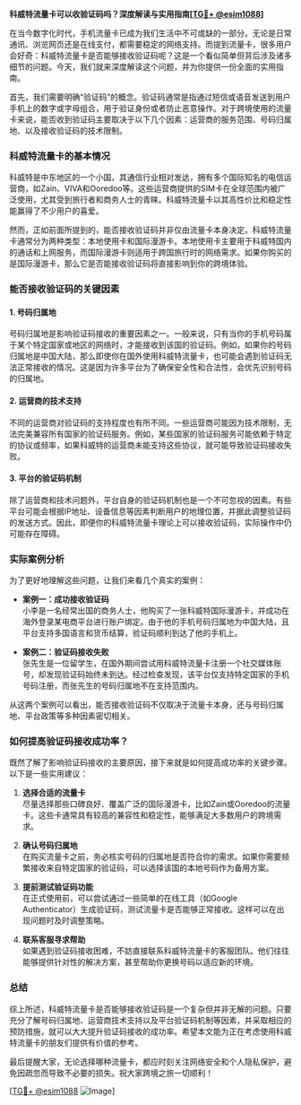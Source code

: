 **科威特流量卡可以收验证码吗？深度解读与实用指南[[TG💪+ @esim1088](https://t.me/s/esim1088)]**

在当今数字化时代，手机流量卡已成为我们生活中不可或缺的一部分。无论是日常通讯、浏览网页还是在线支付，都需要稳定的网络支持。而提到流量卡，很多用户会好奇：科威特流量卡是否能够接收验证码呢？这是一个看似简单但背后涉及诸多细节的问题。今天，我们就来深度解读这个问题，并为你提供一份全面的实用指南。

首先，我们需要明确“验证码”的概念。验证码通常是指通过短信或语音发送到用户手机上的数字或字母组合，用于验证身份或者防止恶意操作。对于跨境使用的流量卡来说，能否收到验证码主要取决于以下几个因素：运营商的服务范围、号码归属地、以及接收验证码的技术限制。

### 科威特流量卡的基本情况

科威特是中东地区的一个小国，其通信行业相对发达，拥有多个国际知名的电信运营商，如Zain、VIVA和Ooredoo等。这些运营商提供的SIM卡在全球范围内被广泛使用，尤其受到旅行者和商务人士的青睐。科威特流量卡以其高性价比和稳定性能赢得了不少用户的喜爱。

然而，正如前面所提到的，能否接收验证码并非仅由流量卡本身决定。科威特流量卡通常分为两种类型：本地使用卡和国际漫游卡。本地使用卡主要用于科威特国内的通话和上网服务，而国际漫游卡则适用于跨国旅行时的网络需求。如果你购买的是国际漫游卡，那么它是否能接收验证码将直接影响到你的跨境体验。

### 能否接收验证码的关键因素

#### 1. **号码归属地**
号码归属地是影响验证码接收的重要因素之一。一般来说，只有当你的手机号码属于某个特定国家或地区的网络时，才能接收到该国的验证码。例如，如果你的号码归属地是中国大陆，那么即使你在国外使用科威特流量卡，也可能会遇到验证码无法正常接收的情况。这是因为许多平台为了确保安全性和合法性，会优先识别号码的归属地。

#### 2. **运营商的技术支持**
不同的运营商对验证码的支持程度也有所不同。一些运营商可能因为技术限制，无法完美兼容所有国家的验证码服务。例如，某些国家的验证码服务可能依赖于特定的协议或频率，如果科威特的运营商未能支持这些协议，就可能导致验证码接收失败。

#### 3. **平台的验证码机制**
除了运营商和技术问题外，平台自身的验证码机制也是一个不可忽视的因素。有些平台可能会根据IP地址、设备信息等因素判断用户的地理位置，并据此调整验证码的发送方式。因此，即便你的科威特流量卡理论上可以接收验证码，实际操作中仍可能存在障碍。

### 实际案例分析

为了更好地理解这些问题，让我们来看几个真实的案例：

- **案例一：成功接收验证码**  
小李是一名经常出国的商务人士，他购买了一张科威特国际漫游卡，并成功在海外登录某电商平台进行账户绑定。由于他的手机号码归属地为中国大陆，且平台支持多国语言和货币结算，验证码顺利到达了他的手机上。

- **案例二：验证码接收失败**  
张先生是一位留学生，在国外期间尝试用科威特流量卡注册一个社交媒体账号，却发现验证码始终未到达。经过检查发现，该平台仅支持特定国家的手机号码注册，而张先生的号码归属地不在支持范围内。

从这两个案例可以看出，能否接收验证码不仅取决于流量卡本身，还与号码归属地、平台政策等多种因素密切相关。

### 如何提高验证码接收成功率？

既然了解了影响验证码接收的主要原因，接下来就是如何提高成功率的关键步骤。以下是一些实用建议：

1. **选择合适的流量卡**  
尽量选择那些口碑良好、覆盖广泛的国际漫游卡，比如Zain或Ooredoo的流量卡。这些卡通常具有较高的兼容性和稳定性，能够满足大多数用户的跨境需求。

2. **确认号码归属地**  
在购买流量卡之前，务必核实号码的归属地是否符合你的需求。如果你需要频繁接收来自特定国家的验证码，可以选择该国的本地号码作为备用方案。

3. **提前测试验证码功能**  
在正式使用前，可以尝试通过一些简单的在线工具（如Google Authenticator）生成验证码，测试流量卡是否能够正常接收。这样可以在出现问题时及时调整策略。

4. **联系客服寻求帮助**  
如果遇到验证码接收困难，不妨直接联系科威特流量卡的客服团队。他们往往能够提供针对性的解决方案，甚至帮助你更换号码以适应新的环境。

### 总结

综上所述，科威特流量卡是否能够接收验证码是一个复杂但并非无解的问题。只要充分了解号码归属地、运营商技术支持以及平台验证码机制等因素，并采取相应的预防措施，就可以大大提升验证码接收的成功率。希望本文能为正在考虑使用科威特流量卡的朋友们提供有价值的参考。

最后提醒大家，无论选择哪种流量卡，都应时刻关注网络安全和个人隐私保护，避免因疏忽而导致不必要的损失。祝大家跨境之旅一切顺利！

[[TG💪+ @esim1088](https://t.me/s/esim1088) ![Image](https://i.postimg.cc/4NQfJmqS/Snipaste-2025-05-13-00-14-12.png)]
